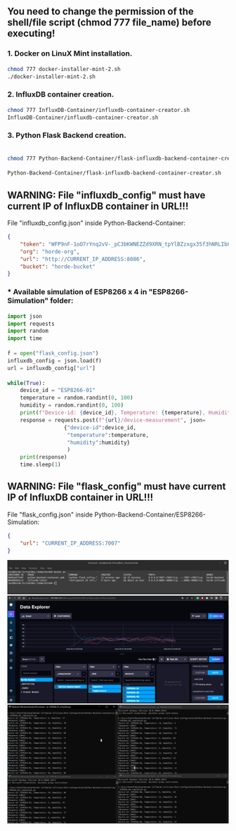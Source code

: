 ## You need to change the permission of the shell/file script (chmod 777 file_name) before executing!

### 1. Docker on LinuX Mint installation.

```sh
chmod 777 docker-installer-mint-2.sh
./docker-installer-mint-2.sh
```

### 2. InfluxDB container creation.

```sh
chmod 777 InfluxDB-Container/influxdb-container-creator.sh
InfluxDB-Container/influxdb-container-creator.sh
```

### 3. Python Flask Backend creation.

```sh

chmod 777 Python-Backend-Container/flask-influxdb-backend-container-creator.sh

Python-Backend-Container/flask-influxdb-backend-container-creator.sh
```

## WARNING: File "influxdb_config" must have current IP of InfluxDB container in URL!!!

File "influxdb_config.json" inside Python-Backend-Container:

```json
{
	"token": "WFP9nF-1oO7rYnq2vV-_pC3bKWNEZZd9XRN_tpYlBZzxgx35f3hNRLIb8C_6DmTB0Weq9HpCViqOu0FGqYxMvg==",
	"org": "horde-org",
	"url": "http://CURRENT_IP_ADDRESS:8086",
	"bucket": "horde-bucket"
}
```

### * Available simulation of ESP8266 x 4 in "ESP8266-Simulation" folder:

```py
import json
import requests
import random
import time

f = open("flask_config.json")
influxdb_config = json.load(f)
url = influxdb_config["url"]

while(True):
    device_id = "ESP8266-01"
    temperature = random.randint(0, 100)
    humidity = random.randint(0, 100)
    print(f"Device-id: {device_id}, Temperature: {temperature}, Humidity: {humidity}")
    response = requests.post(f"{url}/device-measurement", json=
                  {"device-id":device_id, 
                   "temperature":temperature, 
                   "humidity":humidity}
                   )
    print(response)
    time.sleep(1)
```

## WARNING: File "flask_config" must have current IP of InfluxDB container in URL!!!

File  "flask_config.json" inside Python-Backend-Container/ESP8266-Simulation:

```json
{
	"url": "CURRENT_IP_ADDRESS:7007"
}
```
![Screenshot](Flask-InfluxDB-Docker-Working.png)
![Screenshot](InfluxDB-Charts.png)
![Screenshot](ESP8266-Simulation.png)